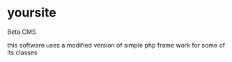 yoursite
========

Beta CMS 

this software uses a modified version of simple php frame work for some of its classes 
